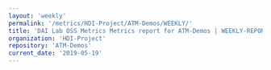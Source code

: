 ```yaml
---
layout: 'weekly'
permalink: '/metrics/HDI-Project/ATM-Demos/WEEKLY/'
title: 'DAI Lab OSS Metrics Metrics report for ATM-Demos | WEEKLY-REPORT-2019-05-19'
organization: 'HDI-Project'
repository: 'ATM-Demos'
current_date: '2019-05-19'
---
```

